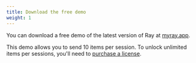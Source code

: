 ```yaml
---
title: Download the free demo
weight: 1
---
```


You can download a free demo of the latest version of Ray at [myray.app](https://myray.app).

This demo allows you to send 10 items per session. To unlock unlimited items per sessions, you'll need to [purchase a license](/products/ray).
